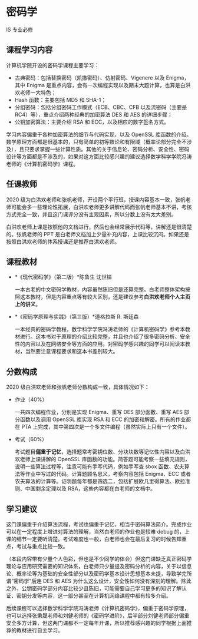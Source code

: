 # 密码学

<div class="badges">
<span class="badge is-badge">IS 专业必修</span>
</div>


## 课程学习内容

计算机学院开设的密码学课程主要学习：

* 古典密码：包括替换密码（凯撒密码）、仿射密码、Vigenere 以及 Enigma，其中 Enigma 是重点内容，会有一次编程实现以及期末大题计算，也算是白洪欢老师一大特色；
* Hash 函数：主要包括 MD5 和 SHA-1；
* 分组密码：包括分组密码工作模式（ECB、CBC、CFB 以及流密码（主要是 RC4）等），重点介绍两种经典的加密算法 DES 和 AES 的详细步骤；
* 公钥加密算法：主要介绍 RSA 和 ECC，以及相应的数字签名方式。

学习内容偏重于各种加密算法的细节与代码实现，以及 OpenSSL 库函数的介绍。数学原理方面都是很基本的，只有简单的初等数论和有限域（概率论部分完全不涉及），且只要求掌握一些计算性质。其他的关于信息论、密码分析、安全性、密码设计等方面都是不涉及的，如果对这方面比较感兴趣的建议选择数学科学学院冯涛老师的《计算机密码学》课程。

## 任课教师

2020 级为白洪欢老师和张帆老师，开设两个平行班，授课内容基本一致，张帆老师可能会多一些理论性拓展，白洪欢老师更多讲解代码而张帆老师基本不讲，考核方式完全一致，并且这门课评分没有主观因素，所以分数上没有太大差别。

白洪欢老师上课是按照他的文档进行，然后也会经常展示代码等，讲解还是很清楚的。张帆老师的 PPT 是白老师文档加上少量补充内容，上课比较沉闷。如果还是按照白洪欢老师的体系授课还是推荐白洪欢老师。

## 课程教材

- *《现代密码学》（第二版）*陈鲁生 沈世镒

    一本古老的中文密码学教材，内容虽然陈旧但是还算完整。白老师整体架构按照这本教材，但是内容重点等有较大区别，还是建议参考**白洪欢老师个人主页上的讲义**。

- *《密码学原理与实践》（第三版）*道格拉斯 R. 斯廷森

    一本经典的密码学教程，数学科学学院冯涛老师的《计算机密码学》参考本教材进行。这本书对于原理的介绍比较完整，并且也介绍了很多密码分析、安全性的内容以及在网络安全等方面的应用。对密码学感兴趣的同学可以阅读本教材，当然要注意课程要求和这本书差别较大。

## 分数构成

2020 级白洪欢老师和张帆老师分数构成一致，具体情况如下：

* 作业（40%）

    一共四次编程作业，分别是实现 Enigma、重写 DES 部分函数、重写 AES 部分函数以及调用 OpenSSL 库实现 RSA 和 ECC 的加密和解密。所有的作业都在 PTA 上完成，其中第四次是一个多文件编程（虽然实际上只有一个文件）。

* 考试（60%）

    考试题目**偏重于记忆**，选择题常考密钥位数、分块块数等记忆性内容以及白洪欢老师上课讲解的 OpenSSL 库函数的功能。简答题可能考察一些填充规则，说明一些算法过程等，注意可能有手写代码，例如手写查 sbox 函数、农夫算法等作业中写过的代码。计算题顾名思义，考察内容包括 Enigma、ECC 或者农夫算法的计算等。证明题每年都是四选二，包括扩展欧几里得算法、欧拉准则、中国剩余定理以及 RSA，这些内容都在白老师的文档中。

## 学习建议

这门课偏重于介绍算法流程，考试也偏重于记忆，相当于密码算法简介。完成作业可以在一定程度上增进对算法的理解，当然白老师的作业也是较难 debug 的，上课的细节一定要听清楚。考试难度也一般，白老师也会在最后复习的时候告知重点，考试与重点比较一致。

（本段内容带有少量个人色彩，但也是不少同学的体会）但这门课缺乏真正密码学理论与应用研究需要的知识体系，白老师只少量提及密码分析的内容，关于以信息论、概率论等为基础的安全性部分以及密码学基本设计思想基本未提，导致学完所谓“密码学”后连 DES 和 AES 为什么这么设计，安全性如何没有深刻的理解。除此之外，公钥密码学部分内容比较少且陈旧，可能需要自己学习更多的知识了解认证、密钥分发等内容，这一部分甚至在计算机网络课程中都有较多介绍。

后续课程可以选择数学科学学院冯涛老师《计算机密码学》，偏重于密码学原理，也可以选择张秉晟老师和刘健老师的《密码学进阶》，后半部分刘健老师部分偏重安全多方计算，但这两门课都不一定每年开课，所以推荐感兴趣的同学根据上面推荐的教材进行自主学习。
